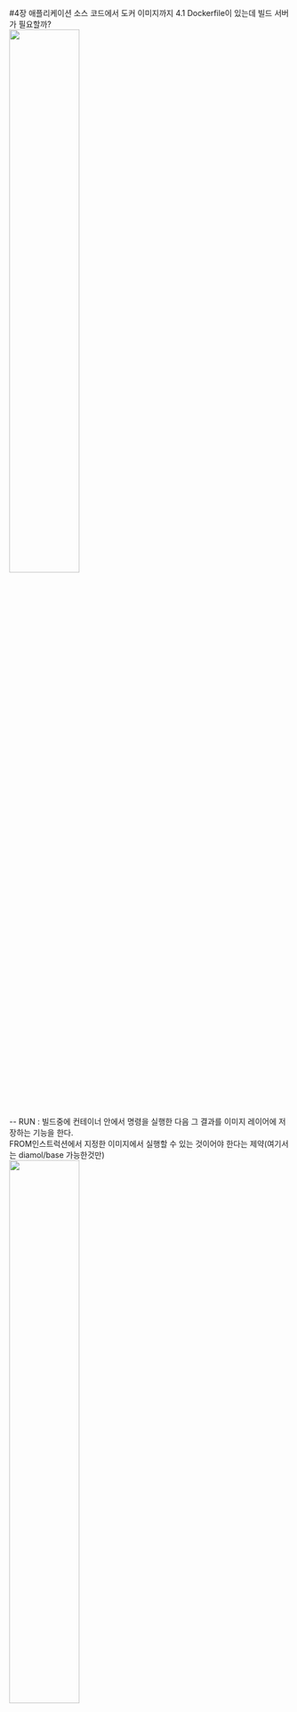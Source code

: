 #4장 애플리케이션 소스 코드에서 도커 이미지까지
4.1 Dockerfile이 있는데 빌드 서버가 필요할까?<br>
<img style="width:50%" src="https://github.com/TeackjinLee/docker/assets/85720454/a4c1cab7-8384-4761-a34f-0bc826c7c77b" />
<br>
-- RUN : 빌드중에 컨테이너 안에서 명령을 실행한 다음 그 결과를 이미지 레이어에 저장하는 기능을 한다.<br>
         FROM인스트럭션에서 지정한 이미지에서 실행할 수 있는 것이어야 한다는 제약(여기서는 diamol/base 가능한것만)<br>
<img style="width:50%" src="https://github.com/TeackjinLee/docker/assets/85720454/5833ce71-45cc-4ca8-9bf9-4cd8eb6417d7" />
<br>
4.2 애플리케이션 빌드 실전 예제: 자바 소스 코드<br>
<img style="width:50%" src="https://github.com/TeackjinLee/docker/assets/85720454/7211b5ac-614c-449a-8289-5e500cef92e6" />
<br>
<br>
-- 첫 번째 단계인 builder 단계에서 하는일은 다음과 같다.<br>
<ul>
         <li>기반 이미지는 diamol/maven이다. 이 이미지는 메이븐과 OpenJDK를 포함한다.</li>
         <li>builder 단계는 먼저 이미지에 작업 디렉터리를 만든 다음 이 디렉터리에 pom.xml 파일을 복사하면서 시작된다. 이 파일에는 메이븐에서 수행할 빌드 절차가 정의돼 있다.</li>
         <li>첫 번째 RUN 인스트럭션에서 메이븐이 실행돼 필요한 의존 모듈을 내려받는다. 이 과정에서는 상당한 시간이 걸리기 때문에 별도의 단계로 분리해 레이어 캐시를 활용할 수 있도록 한다.<br>
                  새로운 의존 모듈이 추가될 경우, XML 파일이 변경됐을 것이므로 이 단계가 다시 실행된다. 추가된 의존 모듈이 없다면 이미지 캐시를 재사용한다.
         </li>
         <li>그다음에는 COMP . . 인스트럭션을 통해 나머지 소스 코드가 복사된다. 이인스트럭션은 '도커 빌드가 실행 중인 디렉터리에 포함된 모든 파일과 서브 디렉터리를 현재 이미지 내 작업 디렉터리로 복사하라'는 의미이다.</li>
         <li>builder단계의 마지막은 mvn package 명령을 실행하는 것이다. 이 명령은 애플리케이션을 빌드하고 패키징하라는 의미다. 입력은 자바 소스코드이며, 출력은 JAR포맷으로 패키징된 자바 애플리케이션이다.</li>
</ul>
-- builder단계를 정상적으로 마쳤다면, 다음 과정을 수행하는 마지막 단계를 실행해 애플리케이션 이미지를 생성한다.
<ul>
         <li>기반 이미지는 diamol/openjdk이다. 이 이미지는 자바11 런타임을 포함하지만, 메이븐은 포함하지 않는다.</li>
         <li>이번에도 이미지에 작업 디렉터리를 만든 다음, 여기에 앞서, builder 단계에서 만든 JAR 파일을 복사한다. 이 JAR파일은 모든 의존 모듈과 컴파일된 애플리케이션을 포함하는 단일 파일이다.<br>
                  그러므로 builder 단계의 파일 시스템에서 이 파일만 가져오면 된다.
         </li>
         <li>애플리케이션은 80번 포트를 주시하는 웹 서버 애플리케이션이다. 그러므로 이 포트를 EXPOSE 인스트럭션을 통해 외부로 공개 해야 한다.</li>
         <li>ENTRYPOINT 인스트럭션은 CMD 인스트럭션과 같은 기능을 하는 인스트럭션이다. 해당 이미지로 컨테이너가 실행되면 도커가 이 인스트럭션에 정의된 명령을 실행한다. 이 이미지의 경우 java 명령으로 빌드된 JAR 파일을 실행한다.</li>
</ul>
<br>
> docker image build -t image-of-the-day .<br>
-- 자바 애플리케이션의 소스 코드를 훑어보고 이미지를 빌드하라.<br>
<br>
우리가 방금 빌드한 애플리케이션은 NASA의 오늘의 천문 사진 서비스에서 오늘자 사진을 받아오는 REST API이다.<br>
앞으로 여러개의 컨테이너를 실행해 이들이 서로 통신하게 할 것이다.<br>
컨테이너는 컨테이너가 실행될 때 부여되는 가상 네트워크 내 가상 IP를 통해 서로 통신한다.<br>
이 가상 네트워크 역시 명령행 인터페이스를 통해 관리 가능하다.<br>
> docker network create nat<br>
-- 컨테이너 간 통신에 사용되는 도커 네트워크를 생성하라.
> docker container run --name iotd -d -p 800:80 --network nat image-of-the-day<br>
-- 앞서 빌드한 이미지로부터 컨테이너를 실행하도, 80번 포트를 호스트 컴퓨터를 통해 공개하고 nat 네트워크에 컨테이너를 접속하라.<br>
-- 도커 컨테이너를 실행하고 이름을 iotd로 지정하고 백단에서 실행, 포트는 외부 아이피의 8080과 컨테이너의 80으로 통신하며 이를 컨테이너간 사용되는 도커 네트워크에 지정한 nat을 사용할꺼며 이미지는 image-of-the-day를 실행할꺼다.<br>
<br>
4.3 애플리케이션 빌드 실전 예제: Node.js 소스 코드<br>
<img style="width:50%" src="https://github.com/TeackjinLee/docker/assets/85720454/1c5c9d47-c08e-4c3a-8243-5b59c1f6989f" />
<br>
> docker image build -t access-log .<br>
-- Node.js 애플리케이션의 소스 코드를 훑어보고 이미지를 빌드하라.<br><br>
> docker container run --name accesslog -d -p 801:80 --network nat access-log<br>
-- 지금 빌들한 access-log 이미지로 컨테이너를 실행하되, 이 컨테이너를 nat 네트워크에 연결하며 80번 포트를 공개하라.<br>
<br>
4.4 애플리케이션 빌드 실전 예제: Go소스 코드<br>
<img style="width:50%" src="https://github.com/TeackjinLee/docker/assets/85720454/88975e80-0ce7-464a-9068-45e00930c1cb" />
<br>
> docker image build -t image-gallery .<br>
-- Go 애플리케이션의 소스 코드를 훑어본 다음 이미지를 빌드한다.<br>
<img style="width:50%" src="https://github.com/TeackjinLee/docker/assets/85720454/99eb6719-1664-4803-b413-3197a4656e59" />
<br>
> docker image ls -f reference=diamol/golang -f reference=image-gallery<br>
-- 빌드에 사용된 Go빌드 도구 이미지와 빌드된 Go 애플리케이션 이미지의 크기를 비교해 보자.<br>
<br>
> docker container run -d -p 802:80 --network nat image-gallery<br>
-- Go 애플리케이션 이미지로 컨테이너를 실행하되, 컨테이너를 nat 네트워크에 접속하고 80번 포트를 호스트 컴퓨터의 포트를 통해 공개하라<br>
![image](https://github.com/TeackjinLee/docker/assets/85720454/f32a28aa-6058-42b3-9d63-e8286349c0f5)
<br><br>





